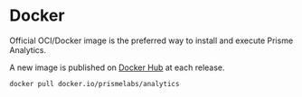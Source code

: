 # Docker

Official OCI/Docker image is the preferred way to install and execute Prisme Analytics.

A new image is published on [Docker Hub](https://hub.docker.com/r/prismelabs/analytics)
at each release.

```sh
docker pull docker.io/prismelabs/analytics
```

